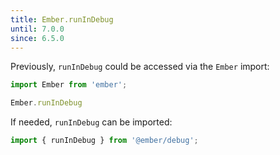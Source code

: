 ```yaml
---
title: Ember.runInDebug
until: 7.0.0
since: 6.5.0
---
```



Previously, `runInDebug` could be accessed via the `Ember` import:
```js
import Ember from 'ember';

Ember.runInDebug
```

If needed, `runInDebug` can be imported:
```js
import { runInDebug } from '@ember/debug';
```
